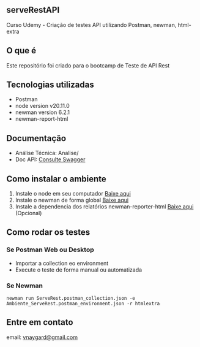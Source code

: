 ## serveRestAPI
Curso Udemy - Criação de testes API utilizando Postman, newman, html-extra

## O que é
Este repositório foi criado para o bootcamp de Teste de API Rest

## Tecnologias utilizadas
- Postman 
- node version v20.11.0
- newman version 6.2.1
- newman-report-html

## Documentação
- Análise Técnica: Analise/
- Doc API: [Consulte Swagger](https://serverest.dev/)

## Como instalar o ambiente
1. Instale o node em seu computador [Baixe aqui](https://nodejs.org/en/download/package-manager)
2. Instale o newman de forma global [Baixe aqui](https://www.npmjs.com/package/newman)
3. Instale a dependencia dos relatórios newman-reporter-html [Baixe aqui](https://www.npmjs.com/package/newman-reporter-html) (Opcional)
   
## Como rodar os testes

### Se Postman Web ou Desktop
- Importar a collection eo environment
- Execute o teste de forma manual ou automatizada

### Se Newman
```
newman run ServeRest.postman_collection.json -e Ambiente_ServeRest.postman_environment.json -r htmlextra
```

  
## Entre em contato

email: vnaygard@gmail.com
